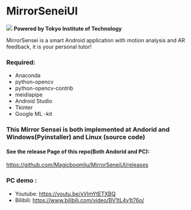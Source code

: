 # MirrorSeneiUI  
![](https://github.com/Magicboomliu/MirrorSeneiUI/blob/main/resources/icon/ms128.ico) **Powered by Tokyo Institute of Technology**  
  
MirrorSensei is a smart Android application with motion analysis and AR feedback, it is your personal tutor!   
  

### Required: 

* Anaconda  
* python-opencv 
* python-opencv-contrib 
* meidiapipe 
* Android Studio 
* Tkinter  
* Google ML -kit  

### This Mirror Sensei is both implemented at Andorid and Windows(Pyinstaller) and Linux (source code) 
#### See the release Page of this repo(Both Andorid and PC):
https://github.com/Magicboomliu/MirrorSeneiUI/releases 


### PC demo :  

* Youtube: https://youtu.be/xVImYtETXBQ 
* Bilibili: https://www.bilibili.com/video/BV1tL4y1t76o/
